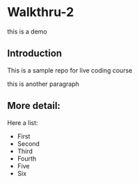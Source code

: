 # Walkthru-2
this is a demo
## Introduction
This is a sample repo for live coding course

this is another paragraph

## More detail:
Here a list:

- First
- Second
- Third
- Fourth
- Five
- Six
